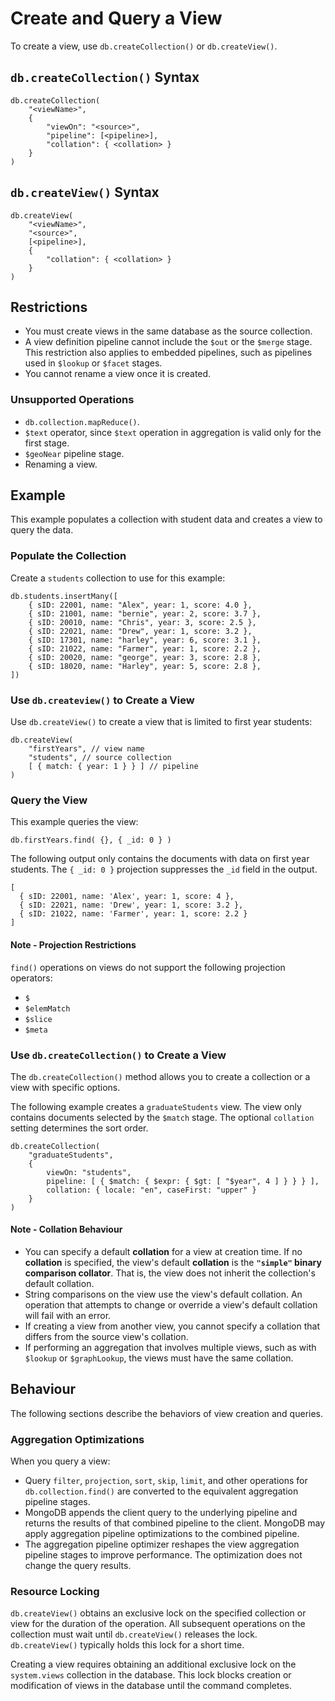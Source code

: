 # Create and Query a View

To create a view, use `db.createCollection()` or `db.createView()`.

## `db.createCollection()` Syntax

```
db.createCollection(
    "<viewName>",
    {
        "viewOn": "<source>",
        "pipeline": [<pipeline>],
        "collation": { <collation> }
    }
)
```

## `db.createView()` Syntax

```
db.createView(
    "<viewName>",
    "<source>",
    [<pipeline>],
    {
        "collation": { <collation> }
    }
)
```

## Restrictions

-   You must create views in the same database as the source collection.
-   A view definition pipeline cannot include the `$out` or the `$merge` stage. This restriction also applies to embedded pipelines, such as pipelines used in `$lookup` or `$facet` stages.
-   You cannot rename a view once it is created.

### Unsupported Operations

-   `db.collection.mapReduce()`.
-   `$text` operator, since `$text` operation in aggregation is valid only for the first stage.
-   `$geoNear` pipeline stage.
-   Renaming a view.

## Example

This example populates a collection with student data and creates a view to query the data.

### Populate the Collection

Create a `students` collection to use for this example:

```
db.students.insertMany([
    { sID: 22001, name: "Alex", year: 1, score: 4.0 },
    { sID: 21001, name: "bernie", year: 2, score: 3.7 },
    { sID: 20010, name: "Chris", year: 3, score: 2.5 },
    { sID: 22021, name: "Drew", year: 1, score: 3.2 },
    { sID: 17301, name: "harley", year: 6, score: 3.1 },
    { sID: 21022, name: "Farmer", year: 1, score: 2.2 },
    { sID: 20020, name: "george", year: 3, score: 2.8 },
    { sID: 18020, name: "Harley", year: 5, score: 2.8 },
])
```

### Use `db.createview()` to Create a View

Use `db.createView()` to create a view that is limited to first year students:

```
db.createView(
    "firstYears", // view name
    "students", // source collection
    [ { match: { year: 1 } } ] // pipeline
)
```

### Query the View

This example queries the view:

```
db.firstYears.find( {}, { _id: 0 } )
```

The following output only contains the documents with data on first year students. The `{ _id: 0 }` projection suppresses the `_id` field in the output.

```
[
  { sID: 22001, name: 'Alex', year: 1, score: 4 },
  { sID: 22021, name: 'Drew', year: 1, score: 3.2 },
  { sID: 21022, name: 'Farmer', year: 1, score: 2.2 }
]
```

#### Note - Projection Restrictions

`find()` operations on views do not support the following projection operators:

-   `$`
-   `$elemMatch`
-   `$slice`
-   `$meta`

### Use `db.createCollection()` to Create a View

The `db.createCollection()` method allows you to create a collection or a view with specific options.

The following example creates a `graduateStudents` view. The view only contains documents selected by the `$match` stage. The optional `collation` setting determines the sort order.

```
db.createCollection(
    "graduateStudents",
    {
        viewOn: "students",
        pipeline: [ { $match: { $expr: { $gt: [ "$year", 4 ] } } } ],
        collation: { locale: "en", caseFirst: "upper" }
    }
)
```

#### Note - Collation Behaviour

-   You can specify a default **collation** for a view at creation time. If no **collation** is specified, the view's default **collation** is the **`"simple"` binary comparison collator**. That is, the view does not inherit the collection's default collation.
-   String comparisons on the view use the view's default collation. An operation that attempts to change or override a view's default collation will fail with an error.
-   If creating a view from another view, you cannot specify a collation that differs from the source view's collation.
-   If performing an aggregation that involves multiple views, such as with `$lookup` or `$graphLookup`, the views must have the same collation.

## Behaviour

The following sections describe the behaviors of view creation and queries.

### Aggregation Optimizations

When you query a view:

-   Query `filter`, `projection`, `sort`, `skip`, `limit`, and other operations for `db.collection.find()` are converted to the equivalent aggregation pipeline stages.
-   MongoDB appends the client query to the underlying pipeline and returns the results of that combined pipeline to the client. MongoDB may apply aggregation pipeline optimizations to the combined pipeline.
-   The aggregation pipeline optimizer reshapes the view aggregation pipeline stages to improve performance. The optimization does not change the query results.

### Resource Locking

`db.createView()` obtains an exclusive lock on the specified collection or view for the duration of the operation. All subsequent operations on the collection must wait until `db.createView()` releases the lock. `db.createView()` typically holds this lock for a short time.

Creating a view requires obtaining an additional exclusive lock on the `system.views` collection in the database. This lock blocks creation or modification of views in the database until the command completes.
